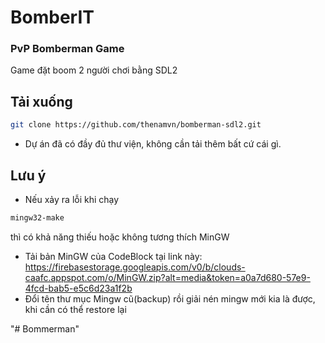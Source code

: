 # BomberIT
### PvP Bomberman Game

Game đặt boom 2 người chơi bằng SDL2

## Tải xuống
```sh
git clone https://github.com/thenamvn/bomberman-sdl2.git
```
- Dự án đã có đầy đủ thư viện, không cần tải thêm bất cứ cái gì.


## Lưu ý
- Nếu xảy ra lỗi khi chạy 
```sh
mingw32-make
```
thì có khả năng thiếu hoặc không tương thích MinGW
- Tải bản MinGW của CodeBlock tại link này: https://firebasestorage.googleapis.com/v0/b/clouds-caafc.appspot.com/o/MinGW.zip?alt=media&token=a0a7d680-57e9-4fcd-bab5-e5c6d23a1f2b
- Đổi tên thư mục Mingw cũ(backup) rồi giải nén mingw mới kia là được, khi cần có thể restore lại

"# Bommerman" 
